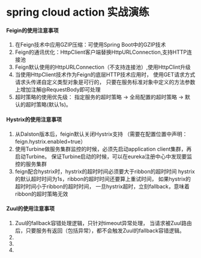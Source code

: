 # spring cloud action 实战演练

#### Feigin的使用注意事项

1. 在Feign技术中应用GZIP压缩：可使用Spring Boot中的GZIP技术
2. Feign的通讯优化：HttpClient客户端替换HttpURLConnection,支持HTTP连接池
3. Feign默认使用的HttpURLConnection（不支持连接池）,使用HttpClint升级
4. 当使用HttpClient技术作为Feign的底层HTTP技术应用时，
       使用GET请求方式请求头传递自定义类型对象是可行的，
       只要在服务标准对象中定义的方法参数上增加注解@RequestBody即可处理
5. 超时策略的使用优先级： 指定服务的超时策略 -> 全局配置的超时策略 -> 默认的超时策略(默认1s)。


#### Hystrix的使用注意事项

1. 从Dalston版本后，feigin默认关闭Hystrix支持
     （需要在配置位置中声明：feign.hystrix.enabled=true）
2. 使用Turbine做服务集群监控的时候，必须先启动application client集群，再启动Turbine。
        保证Turbine启动的时候，可以在eureka注册中心中发现要监控的服务集群
3. feign配合hystrix时，hystrix的超时时间必须要大于ribbon的超时时间
   hystrix的默认超时时间为1s，ribbon的超时时间还要算上重试时间，
       如果hystrix的超时时间小于ribbon的超时时间，
       一旦hystrix超时，立刻fallback，意味着ribbon的超时策略无效


#### Zuul的使用注意事项

1. Zuul的fallback容错处理逻辑，只针对timeout异常处理，
        当请求被Zuul路由后，只要服务有返回（包括异常），都不会触发Zuul的fallback容错逻辑。
2. 
3. 
4. 



